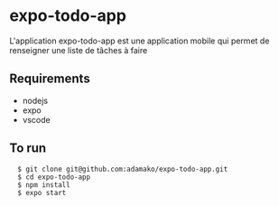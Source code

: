 # expo-todo-app

L'application expo-todo-app est une application mobile qui permet de renseigner une liste de tâches à faire
## Requirements
- nodejs
- expo
- vscode

## To run
```shell
  $ git clone git@github.com:adamako/expo-todo-app.git
  $ cd expo-todo-app
  $ npm install
  $ expo start
```
